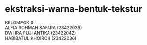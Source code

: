 # ekstraksi-warna-bentuk-tekstur
KELOMPOK 6 <br>
ALFIA ROHMAH SAFARA (23422039) <br>
DWI IRA FUJI ANTIKA (23422042) <br>
HABIBATUL KHOIROH (23422036)

